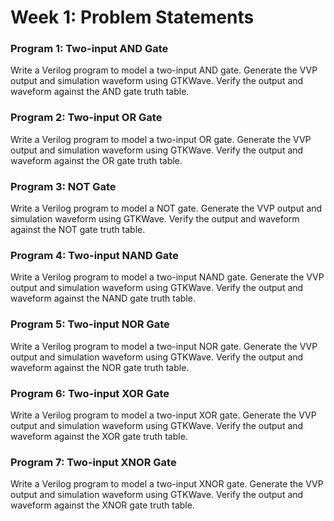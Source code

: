 # Week 1: Problem Statements

### Program 1: Two-input AND Gate
Write a Verilog program to model a two-input AND gate. Generate the VVP output and simulation waveform using GTKWave. Verify the output and waveform against the AND gate truth table.

### Program 2: Two-input OR Gate
Write a Verilog program to model a two-input OR gate. Generate the VVP output and simulation waveform using GTKWave. Verify the output and waveform against the OR gate truth table.

### Program 3: NOT Gate
Write a Verilog program to model a NOT gate. Generate the VVP output and simulation waveform using GTKWave. Verify the output and waveform against the NOT gate truth table.

### Program 4: Two-input NAND Gate
 Write a Verilog program to model a two-input NAND gate. Generate the VVP output and simulation waveform using GTKWave. Verify the output and waveform against the NAND gate truth table.

### Program 5: Two-input NOR Gate
Write a Verilog program to model a two-input NOR gate. Generate the VVP output and simulation waveform using GTKWave. Verify the output and waveform against the NOR gate truth table.

### Program 6: Two-input XOR Gate
Write a Verilog program to model a two-input XOR gate. Generate the VVP output and simulation waveform using GTKWave. Verify the output and waveform against the XOR gate truth table.

### Program 7: Two-input XNOR Gate
Write a Verilog program to model a two-input XNOR gate. Generate the VVP output and simulation waveform using GTKWave. Verify the output and waveform against the XNOR gate truth table.